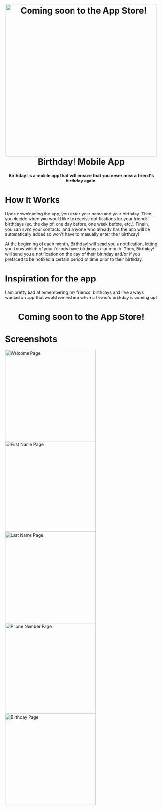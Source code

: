 <h1 align="center">
  <br>
  <a><img src="https://github.com/TannerGordon/BirthdayApp/blob/master/assets/images/icon_round.png" alt="Coming soon to the App Store!" width="500"></a>
  <br>
  <b>Birthday! Mobile App</b>
  <br>
</h1>

<h4 align="center"><b>Birthday!</b> is a mobile app that will ensure that you never miss a friend's birthday again</a>.
<br>
</h4>

# How it Works

Upon downloading the app, you enter your name and your birthday. Then, you decide when you would like to receive notifications for your friends' birthdays (ex. the day of, one day before, one week before, etc.). Finally, you can sync your contacts, and anyone who already has the app will be automatically added so won't have to manually enter their birthday!

At the beginning of each month, Birthday! will send you a notification, letting you know which of your friends have birthdays that month. Then, Birthday! will send you a notification on the day of their birthday and/or if you prefaced to be notified a certain period of time prior to their birthday.

# Inspiration for the app

I am pretty bad at remembering my friends' birthdays and I've always wanted an app that would remind me when a friend's brithday is coming up!

<h1 align="center">
  Coming soon to the App Store!
</h1>

# Screenshots

<a><img src="https://github.com/TannerGordon/BirthdayApp/blob/master/assets/images/screenshots/welcome.png" alt="Welcome Page" width="300"></a>
<a><img src="https://github.com/TannerGordon/BirthdayApp/blob/master/assets/images/screenshots/firstname.png" alt="First Name Page" width="300"></a>
<a><img src="https://github.com/TannerGordon/BirthdayApp/blob/master/assets/images/screenshots/lastname.png" alt="Last Name Page" width="300"></a>
<a><img src="https://github.com/TannerGordon/BirthdayApp/blob/master/assets/images/screenshots/phonenumber.png" alt="Phone Number Page" width="300"></a>
<a><img src="https://github.com/TannerGordon/BirthdayApp/blob/master/assets/images/screenshots/birthday.png" alt="Birthday Page" width="300"></a>